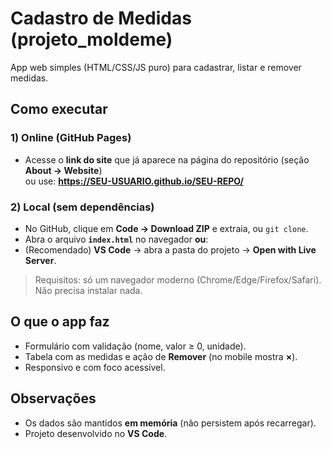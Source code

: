 # Cadastro de Medidas (projeto_moldeme)

App web simples (HTML/CSS/JS puro) para cadastrar, listar e remover medidas.

## Como executar

### 1) Online (GitHub Pages)
- Acesse o **link do site** que já aparece na página do repositório (seção **About → Website**)  
  ou use: **https://SEU-USUARIO.github.io/SEU-REPO/** <!-- atualize se quiser -->

### 2) Local (sem dependências)
- No GitHub, clique em **Code → Download ZIP** e extraia, ou `git clone`.
- Abra o arquivo **`index.html`** no navegador **ou**:
- (Recomendado) **VS Code** → abra a pasta do projeto → **Open with Live Server**.

> Requisitos: só um navegador moderno (Chrome/Edge/Firefox/Safari). Não precisa instalar nada.

## O que o app faz
- Formulário com validação (nome, valor ≥ 0, unidade).
- Tabela com as medidas e ação de **Remover** (no mobile mostra **×**).
- Responsivo e com foco acessível.

## Observações
- Os dados são mantidos **em memória** (não persistem após recarregar).
- Projeto desenvolvido no **VS Code**.
